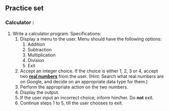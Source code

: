 ## Practice set

### Calculator :

1. Write a calculator program. Specifications:
    1. Display a menu to the user. Menu should have the following options:
        1. Addition
		2. Subtraction
		3. Multiplication
		4. Division
		5. Exit
	2. Accept an integer choice. If the choice is either 1, 2, 3 or 4, accept two [**real numbers**](https://en.wikipedia.org/wiki/Real_number) from the user. (Hint: Search what real numbers are on Google, and decide on an appropriate data type for them.)
	3. Perform the appropriate action on the two numbers.
	4. Display the output.
	5. If the user input an incorrect choice, inform him/her. Do **not** exit.
	6. Continue steps 1 to 5, till the user chooses to exit.  
